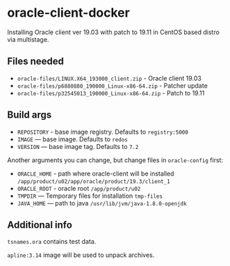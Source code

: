# oracle-client-docker
Installing Oracle client ver 19.03 with patch to 19.11 in CentOS based distro via multistage.

## Files needed
* `oracle-files/LINUX.X64_193000_client.zip` - Oracle client 19.03
* `oracle-files/p6880880_190000_Linux-x86-64.zip` - Patcher update
* `oracle-files/p32545013_190000_Linux-x86-64.zip` - Patch to 19.11

## Build args
* `REPOSITORY` - base image registry. Defaults to `registry:5000`
* `IMAGE` — base image. Defaults to `redos`
* `VERSION` — base image tag. Defaults to `7.2`

Another arguments you can change, but change files in `oracle-config` first:
* `ORACLE_HOME` - path where oracle-client will be installed `/app/product/u02/app/oracle/product/19.3/client_1`
* `ORACLE_ROOT` - oracle root `/app/product/u02`
* `TMPDIR` — Temporary files for installation `tmp-files`
* `JAVA_HOME` — path to java `/usr/lib/jvm/java-1.8.0-openjdk`

## Additional info
`tsnames.ora` contains test data.

`apline:3.14` image will be used to unpack archives.